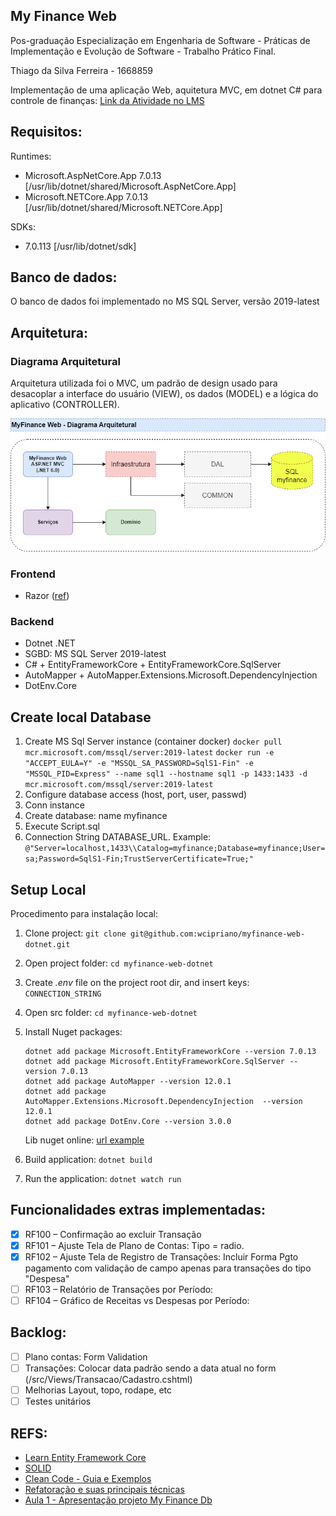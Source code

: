 ## My Finance Web

Pos-graduação Especialização em Engenharia de Software - Práticas de Implementação e Evolução de Software - Trabalho Prático Final.

Thiago da Silva Ferreira - 1668859

Implementação de uma aplicação Web, aquitetura MVC, em dotnet C# para controle de finanças:
[Link da Atividade no LMS](https://pucminas.instructure.com/courses/152488/discussion_topics/584975)

## Requisitos:

Runtimes:

- Microsoft.AspNetCore.App 7.0.13 [/usr/lib/dotnet/shared/Microsoft.AspNetCore.App]
- Microsoft.NETCore.App 7.0.13 [/usr/lib/dotnet/shared/Microsoft.NETCore.App]

SDKs:

- 7.0.113 [/usr/lib/dotnet/sdk]

## Banco de dados:

O banco de dados foi implementado no MS SQL Server, versão 2019-latest

## Arquitetura:

### Diagrama Arquitetural

Arquitetura utilizada foi o MVC, um padrão de design usado para desacoplar a interface do usuário (VIEW), os dados (MODEL) e a lógica do aplicativo (CONTROLLER).

![Arquitetura My Finance](./MyFinanceWeb-Arquitetura.png)

### Frontend

- Razor ([ref](https://learn.microsoft.com/pt-br/aspnet/core/mvc/views/razor?view=aspnetcore-7.0))

### Backend

- Dotnet .NET
- SGBD: MS SQL Server 2019-latest
- C# + EntityFrameworkCore + EntityFrameworkCore.SqlServer
- AutoMapper + AutoMapper.Extensions.Microsoft.DependencyInjection
- DotEnv.Core

## Create local Database

1. Create MS Sql Server instance (container docker)
   `docker pull mcr.microsoft.com/mssql/server:2019-latest`
   `docker run -e "ACCEPT_EULA=Y" -e "MSSQL_SA_PASSWORD=SqlS1-Fin" -e "MSSQL_PID=Express" --name sql1 --hostname sql1 -p 1433:1433 -d mcr.microsoft.com/mssql/server:2019-latest`
1. Configure database access (host, port, user, passwd)
1. Conn instance
1. Create database: name myfinance
1. Execute Script.sql
1. Connection String
   DATABASE_URL. Example: `@"Server=localhost,1433\\Catalog=myfinance;Database=myfinance;User=sa;Password=SqlS1-Fin;TrustServerCertificate=True;"`

## Setup Local

Procedimento para instalação local:

1. Clone project:
   `git clone git@github.com:wcipriano/myfinance-web-dotnet.git`
1. Open project folder:
   `cd myfinance-web-dotnet`
1. Create _.env_ file on the project root dir, and insert keys: `CONNECTION_STRING`
1. Open src folder:
   `cd myfinance-web-dotnet`
1. Install Nuget packages:

   ```
   dotnet add package Microsoft.EntityFrameworkCore --version 7.0.13
   dotnet add package Microsoft.EntityFrameworkCore.SqlServer --version 7.0.13
   dotnet add package AutoMapper --version 12.0.1
   dotnet add package AutoMapper.Extensions.Microsoft.DependencyInjection  --version 12.0.1
   dotnet add package DotEnv.Core --version 3.0.0
   ```

   Lib nuget online: [url example](https://www.nuget.org/packages/Microsoft.EntityFrameworkCore.SqlServer/7.0.13)

1. Build application: `dotnet build`
1. Run the application: `dotnet watch run`

## Funcionalidades extras implementadas:

- [x] RF100 – Confirmação ao excluir Transação
- [x] RF101 – Ajuste Tela de Plano de Contas: Tipo = radio.
- [x] RF102 – Ajuste Tela de Registro de Transações: Incluir Forma Pgto
      pagamento com validação de campo apenas para transações do tipo "Despesa"
- [ ] RF103 – Relatório de Transações por Período:
- [ ] RF104 – Gráfico de Receitas vs Despesas por Período:

## Backlog:

- [ ] Plano contas: Form Validation
- [ ] Transações: Colocar data padrão sendo a data atual no form (/src/Views/Transacao/Cadastro.cshtml)
- [ ] Melhorias Layout, topo, rodape, etc
- [ ] Testes unitários

## REFS:

- [Learn Entity Framework Core](https://www.learnentityframeworkcore.com/dbcontext/)
- [SOLID](https://medium.com/desenvolvendo-com-paixao/o-que-%C3%A9-solid-o-guia-completo-para-voc%C3%AA-entender-os-5-princ%C3%ADpios-da-poo-2b937b3fc530)
- [Clean Code - Guia e Exemplos](https://balta.io/artigos/clean-code)
- [Refatoração e suas principais técnicas](https://blog.geekhunter.com.br/refatoracao/)
- [Aula 1 - Apresentação projeto My Finance Db](https://pucminas.instructure.com/courses/152488/pages/aula-1?module_item_id=3366815)
